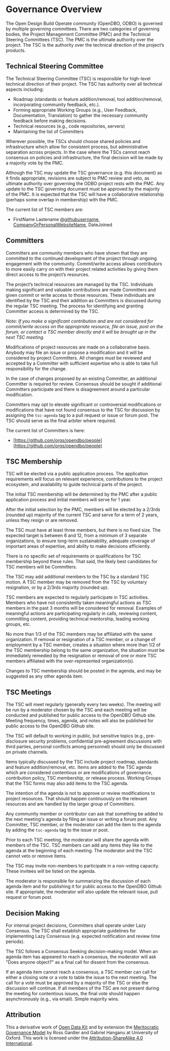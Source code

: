 # Governance Overview
 
The Open Design Build Operate community (OpenDBO, ODBO) is governed by multiple governing committees. There are two categories of governing bodies, the Project Management Committee (PMC) and the Technical Steering Committees (TSC). The PMC is the ultimate authority over the project. The TSC is the authority over the technical direction of the project’s products. 
 
## Technical Steering Committee
 
The Technical Steering Committee (TSC) is responsible for high-level technical direction of their project. The TSC has authority over all technical aspects including:
* Roadmap (standards or feature addition/removal, tool addition/removal, incorporating community feedback, etc.).
* Forming appropriate Working Groups (e.g., User Feedback, Documentation, Translation) to gather the necessary community feedback before making decisions.
* Technical resources (e.g., code repositories, servers)
* Maintaining the list of Committers
 
Wherever possible, the TSCs should choose shared policies and infrastructure which allow for consistent process, but administrative separation across projects. In the case where the TSCs cannot reach consensus on policies and infrastructure, the final decision will be made by a majority vote by the PMC.
 
Although the TSC may update the TSC governance (e.g. this document) as it finds appropriate, revisions are subject to PMC review and veto, as ultimate authority over governing the ODBO project rests with the PMC. Any update to the TSC governing document must be approved by the majority of the PMC. It is expected that the TSC will have a collaborative relationship (perhaps some overlap in membership) with the PMC.
 
The current list of TSC members are:
* FirstName Lastename [@githubusername](https://github.com/githubusername), [CompanyOrPersonalWebsiteName](http://url.com/), DateJoined
 
## Committers

Committers are community members who have shown that they are committed to the continued development of the project through ongoing engagement with the community. Commit/write access allows contributors to more easily carry on with their project related activities by giving them direct access to the project’s resources.
 
The project’s technical resources are managed by the TSC. Individuals making significant and valuable contributions are made Committers and given commit or write access to those resources. These individuals are identified by the TSC and their addition as Committers is discussed during the regular TSC meeting. The process for identifying and granting Committer access is determined by the TSC.
 
_Note: If you make a significant contribution and are not considered for commit/write access on the appropriate resource, file an issue, post on the forum, or contact a TSC member directly and it will be brought up in the next TSC meeting._
 
Modifications of project resources are made on a collaborative basis. Anybody may file an issue or propose a modification and it will be considered by project Committers. All changes must be reviewed and accepted by a Committer with sufficient expertise who is able to take full responsibility for the change. 
 
In the case of changes proposed by an existing Committer, an additional Committer is required for review. Consensus should be sought if additional Committers participate and there is disagreement around a particular modification.
 
Committers may opt to elevate significant or controversial modifications or modifications that have not found consensus to the TSC for discussion by assigning the `tsc-agenda` tag to a pull request or issue or forum post. The TSC should serve as the final arbiter where required.
 
The current list of Committers is here:
* [https://github.com/orgs/opendbo/people](https://github.com/orgs/opendbo/people)

## TSC Membership
 
TSC will be elected via a public application process. The application requirements will focus on relevant experience, contributions to the project ecosystem, and availability to guide technical parts of the project. 
 
The initial TSC membership will be determined by the PMC after a public application process and initial members will serve for 1 year.

After the initial selection by the PMC, members will be elected by a 2/3rds (rounded up) majority of the current TSC and serve for a term of 2 years, unless they resign or are removed.
 
The TSC must have at least three members, but there is no fixed size. The expected target is between 6 and 12, from a minimum of 3 separate organizations, to ensure long-term sustainability, adequate coverage of important areas of expertise, and ability to make decisions efficiently.
 
There is no specific set of requirements or qualifications for TSC membership beyond these rules. That said, the likely best candidates for TSC members will be Committers.
 
The TSC may add additional members to the TSC by a standard TSC motion. A TSC member may be removed from the TSC by voluntary resignation, or by a 2/3rds majority (rounded up). 
 
TSC members are expected to regularly participate in TSC activities. Members who have not consistently taken meaningful actions as TSC members in the past 3 months will be considered for removal. Examples of meaningful actions are participating regularly in calls, reviewing content, committing content, providing technical mentorship, leading working groups, etc.
 
No more than 1/3 of the TSC members may be affiliated with the same organization. If removal or resignation of a TSC member, or a change of employment by a TSC member, creates a situation where more than 1/2 of the TSC membership belong to the same organization, the situation must be immediately remedied by the resignation or removal of one or more TSC members affiliated with the over-represented organization(s).
 
Changes to TSC membership should be posted in the agenda, and may be suggested as any other agenda item.
 
## TSC Meetings
 
The TSC will meet regularly (generally every two weeks). The meeting will be run by a moderator chosen by the TSC and each meeting will be conducted and published for public access to the OpenDBO Github site. Meeting frequency, times, agenda, and notes will also be published for public access to the OpenDBO Github site.
 
The TSC will default to working in public, but sensitive topics (e.g., pre-disclosure security problems, confidential pre-agreement discussions with third parties, personal conflicts among personnel) should only be discussed on private channels.
 
Items typically discussed by the TSC include project roadmap, standards and feature addition/removal, etc. Items are added to the TSC agenda which are considered contentious or are modifications of governance, contribution policy, TSC membership, or release process. Working Groups that the TSC forms may also add items to the TSC agenda.
 
The intention of the agenda is not to approve or review modifications to project resources. That should happen continuously on the relevant resources and are handled by the larger group of Committers.
 
Any community member or contributor can ask that something be added to the next meeting's agenda by filing an issue or writing a forum post. Any Committer, TSC member, or the moderator can add the item to the agenda by adding the `tsc-agenda` tag to the issue or post.
 
Prior to each TSC meeting, the moderator will share the agenda with members of the TSC. TSC members can add any items they like to the agenda at the beginning of each meeting. The moderator and the TSC cannot veto or remove items.
 
The TSC may invite non-members to participate in a non-voting capacity. These invitees will be listed on the agenda.
 
The moderator is responsible for summarizing the discussion of each agenda item and for publishing it for public access to the OpenDBO Github site. If appropriate, the moderator will also update the relevant issue, pull request or forum post.
 
## Decision Making

For internal project decisions, Committers shall operate under Lazy Consensus. The TSC shall establish appropriate guidelines for implementing Lazy Consensus (e.g. expected notification and review time periods).
 
The TSC follows a Consensus Seeking decision-making model. When an agenda item has appeared to reach a consensus, the moderator will ask "Does anyone object?" as a final call for dissent from the consensus.
 
If an agenda item cannot reach a consensus, a TSC member can call for either a closing vote or a vote to table the issue to the next meeting. The call for a vote must be approved by a majority of the TSC or else the discussion will continue. If all members of the TSC are not present during the meeting for contentious issues, the final vote should happen asynchronously (e.g., via email). Simple majority wins.

## <a name="attribution"></a>Attribution
This a derivative work of [Open Data Kit](https://github.com/opendatakit) and by extension the [Meritocratic Governance Model](http://oss-watch.ac.uk/resources/meritocraticgovernancemodel) by Ross Gardler and Gabriel Hanganu at University of Oxford. This work is licensed under the [Attribution-ShareAlike 4.0 International](https://creativecommons.org/licenses/by-sa/4.0/).
